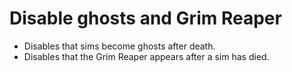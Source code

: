 # Disable ghosts and Grim Reaper

* Disables that sims become ghosts after death.
* Disables that the Grim Reaper appears after a sim has died.
